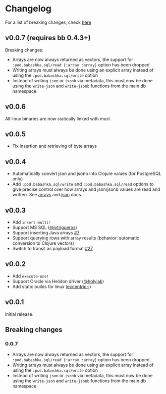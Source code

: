 # Changelog

For a list of breaking changes, check [here](#breaking-changes)

## v0.0.7 (requires bb 0.4.3+)

Breaking changes:

- Arrays are now always returned as vectors, the support for
  `:pod.babashka.sql/read {:array :array}` option has been dropped.
- Writing arrays must always be done using an explicit array instead of using the `:pod.babashka.sql/write` option
- Instead of writing `json` or `jsonb` via metadata, this must now be done using the `write-json` and `write-jsonb` functions from the main db namespace.

## v0.0.6

All linux binaries are now statically linked with musl.

## v0.0.5

- Fix insertion and retrieving of byte arrays

## v0.0.4

- Automatically convert json and jsonb into Clojure values (for PostgreSQL only)
- Add `:pod.babashka.sql/write` and `:pod.babashka.sql/read` options to give
  precise control over how arrays and json/jsonb values are read and
  written. See [arrays](https://github.com/babashka/babashka-sql-pods#arrays)
  and [json](https://github.com/babashka/babashka-sql-pods#json) docs.

## v0.0.3

- Add `insert-multi!`
- Support MS SQL ([@jvtrigueros](https://github.com/jvtrigueros))
- Support inserting Java arrays [#7](https://github.com/babashka/babashka-sql-pods/issues/7)
- Support querying rows with array results (behavior: automatic conversion to Clojure vectors)
- Switch to transit as payload format [#27](https://github.com/babashka/babashka-sql-pods/issues/27)

## v0.0.2

- Add `execute-one!`
- Support Oracle via Helidon driver ([@holyjak](https://github.com/holyjak))
- Add static builds for linux ([eccentric-j](https://github.com/eccentric-j))

## v0.0.1

Initial release.

## Breaking changes

### 0.0.7

- Arrays are now always returned as vectors, the support for
  `:pod.babashka.sql/read {:array :array}` option has been dropped.
- Writing arrays must always be done using an explicit array instead of using the `:pod.babashka.sql/write` option
- Instead of writing `json` or `jsonb` via metadata, this must now be done using the `write-json` and `write-jsonb` functions from the main db namespace.
